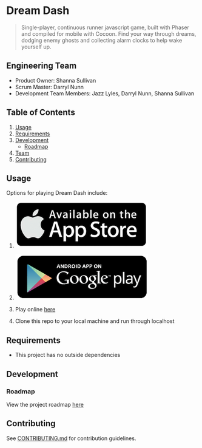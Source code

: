 # Dream Dash

> Single-player, continuous runner javascript game, built with Phaser and compiled for mobile with Cocoon.
> Find your way through dreams, dodging enemy ghosts and collecting alarm clocks to help wake yourself up.


## Engineering Team

  - Product Owner: Shanna Sullivan
  - Scrum Master: Darryl Nunn
  - Development Team Members: Jazz Lyles, Darryl Nunn, Shanna Sullivan

## Table of Contents

1. [Usage](#Usage)
1. [Requirements](#requirements)
1. [Development](#development)
    * [Roadmap](#roadmap)
1. [Team](#team)
1. [Contributing](#contributing)

## Usage

Options for playing Dream Dash include:

1. [![App Store](/assets/images/AppStore_Logo.png)](http://tbd.com)

2. [![Google Play](/assets/images/GooglePlay_logo.png)](https://play.google.com/store/apps/details?id=com.sunbentboulders.dreamdash)
3. Play online [here](http://dreamdash.herokuapp.com)

4. Clone this repo to your local machine and run through localhost

## Requirements

- This project has no outside dependencies

## Development

### Roadmap

View the project roadmap [here](https://github.com/SunBentBoulders/Dream-Dash-Mobile/issues)


## Contributing

See [CONTRIBUTING.md](CONTRIBUTING.md) for contribution guidelines.
